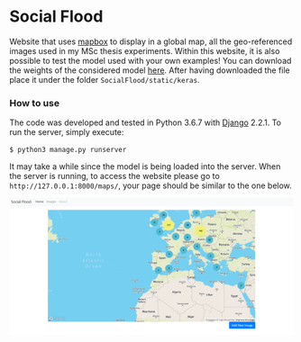 # Social Flood

Website that uses [mapbox](https://www.mapbox.com/) to display in a global map, all the geo-referenced images used in my MSc
thesis experiments. Within this website, it is also possible to test the model used with your own examples! 
You can download the weights of the considered model [here](https://drive.google.com/open?id=1rEMXj6tbNQLKAwR7GXh7cjJIRc-vo_rQ).
After having downloaded the file place it under the folder `SocialFlood/static/keras`.

### How to use

The code was developed and tested in Python 3.6.7 with [Django](https://www.djangoproject.com/) 2.2.1. 
To run the server, simply execute:

```console
$ python3 manage.py runserver
```

It may take a while since the model is being loaded into the server. 
When the server is running, to access the website please go to `http://127.0.0.1:8000/maps/`, your page should be similar to the one below.

![screenshot](readme/mainpage.png)
